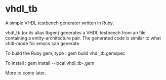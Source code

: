 # vhdl_tb
A simple VHDL testbench generator written in Ruby.

vhdl_tb (or its alias tbgen) generates a VHDL testbench from an file containing a entity-architecture pair.
The generated code is similar to what vhdl-mode for emacs can generate.

To build the Ruby gem, type :
gem build vhdl_tb.gemspec

To install :
gem install --local vhdl_tb-<VERSION>.gem

More to come later.
